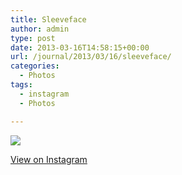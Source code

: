 ```yaml
---
title: Sleeveface
author: admin
type: post
date: 2013-03-16T14:58:15+00:00
url: /journal/2013/03/16/sleeveface/
categories:
  - Photos
tags:
  - instagram
  - Photos

---
```

![][1]

<p class="view-instagram">
  <a href="http://instagr.am/p/W7C4LJqlkl/">View on Instagram</a>
</p>

 [1]: http://lobban.org/wordpress//HLIC/b00c7609a494f8cf76dd93365c1afae0.jpg